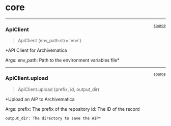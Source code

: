 # core


<!-- WARNING: THIS FILE WAS AUTOGENERATED! DO NOT EDIT! -->

------------------------------------------------------------------------

<a
href="https://github.com/nakamura196/jc-matica/blob/main/jc_matica/core.py#L17"
target="_blank" style="float:right; font-size:smaller">source</a>

### ApiClient

>  ApiClient (env_path:str='.env')

\*API Client for Archivematica

Args: env_path: Path to the environment variables file\*

------------------------------------------------------------------------

<a
href="https://github.com/nakamura196/jc-matica/blob/main/jc_matica/core.py#L27"
target="_blank" style="float:right; font-size:smaller">source</a>

### ApiClient.upload

>  ApiClient.upload (prefix, id, output_dir)

\*Upload an AIP to Archivematica

Args: prefix: The prefix of the repository id: The ID of the record

    output_dir: The directory to save the AIP*
